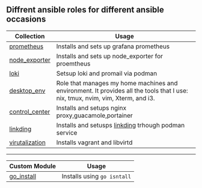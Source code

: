 
## Diffrent ansible roles for different ansible occasions
| Collection| Usage                                                                                                      |
|---------------|------------------------------------------------------------------------------------------------------------|
|  [prometheus](/prometheus/README.md) | Installs and sets up grafana prometheus|
| [node_exporter](/node_exporter/README.md) | Installs and sets up node_exporter for proemtheus|
| [loki](/loki/README.md)  | Setsup loki and promail via podman|
| [desktop_env](/desktop_env/README.md)  | Role that manages my home machines and environment. It provides all the tools that I use: nix, tmux, nvim, vim, Xterm, and i3. |
| [control_center](/control_center/README.md)  | Installs and setups nginx proxy,guacamole,portainer |
| [linkding](/linkding/README.md)  | Installs and setusps [linkding](https://github.com/sissbruecker/linkding)  trhough podman service|
| [virutalization](/virtualization/README.md)  | Installs vagrant and libvirtd|

-----------------------------------------

| Custom Module| Usage                                                                                                      |
|---------------|------------------------------------------------------------------------------------------------------------|
| [go_install](/library/go_install.py) | Installs using `go isntall` |
